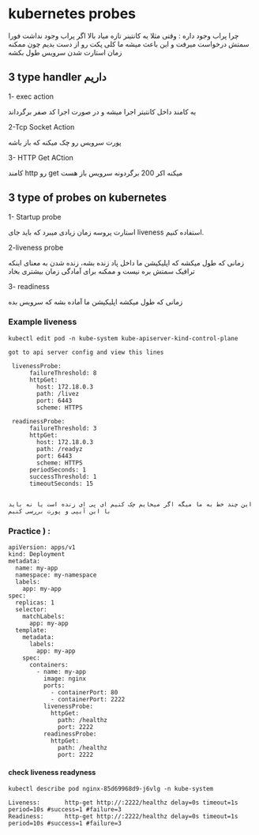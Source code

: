 # kubernetes probes
 چرا پراب وجود داره :  وقتی مثلا یه کانتینر تازه میاد بالا اگر پراب وجود نداشت فورا سمتش درخواست میرفت و این باعث میشه ما کلی پکت رو از دست بدیم چون ممکنه
 زمان استارت شدن سرویس طول بکشه
 
 
 ## 3 type handler داریم
 1- exec action
 
یه کامند داخل کانتیتر اجرا میشه و  در صورت اجرا کد صفر برگرداند
 
 2-Tcp Socket Action
 
 
پورت سرویس رو چک میکنه که باز باشه
 
3- HTTP Get ACtion

 کامند http رو get میکنه اکر 200 برگردونه سرویس باز هست
 
 
 ## 3 type of probes on kubernetes
 
1- Startup probe

استارت پروسه زمان زیادی میبرد که باید جای liveness استفاده کنیم.  


2-liveness probe

زمانی که طول میکشه که اپلیکیشن ما داخل پاد زنده بشه، زنده شدن به معنای اینکه ترافیک سمتش بره نیست و ممکنه برای آمادگی زمان بیشتری بخاد

3- readiness

زمانی که طول میکشه اپلیکیشن ما آماده بشه که سرویس بده 

### Example liveness
```
kubectl edit pod -n kube-system kube-apiserver-kind-control-plane

got to api server config and view this lines

 livenessProbe:
      failureThreshold: 8
      httpGet:
        host: 172.18.0.3
        path: /livez
        port: 6443
        scheme: HTTPS
        
 readinessProbe:
      failureThreshold: 3
      httpGet:
        host: 172.18.0.3
        path: /readyz
        port: 6443
        scheme: HTTPS
      periodSeconds: 1
      successThreshold: 1
      timeoutSeconds: 15
       
        
این چند خط به ما میگه اگر میخایم چک کنیم ای پی ای زنده است یا نه باید با این آیپی و پورت بررسی کنیم

```

### Practice ) :

```
apiVersion: apps/v1
kind: Deployment
metadata:
  name: my-app
  namespace: my-namespace
  labels:
    app: my-app
spec:
  replicas: 1
  selector:
    matchLabels:
      app: my-app
  template:
    metadata:
      labels:
        app: my-app
    spec:
      containers:
        - name: my-app
          image: nginx
          ports:
            - containerPort: 80
            - containerPort: 2222
          livenessProbe:
            httpGet:
              path: /healthz
              port: 2222
          readinessProbe:
            httpGet:
              path: /healthz
              port: 2222
```
#### check liveness readyness

```
kubectl describe pod nginx-85d69968d9-j6vlg -n kube-system
 
Liveness:       http-get http://:2222/healthz delay=0s timeout=1s period=10s #success=1 #failure=3
Readiness:      http-get http://:2222/healthz delay=0s timeout=1s period=10s #success=1 #failure=3
```


